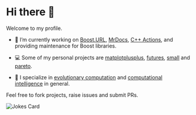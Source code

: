 # Hi there 👋

Welcome to my profile. 

- 🔭 I’m currently working on [Boost.URL](https://github.com/CPPAlliance/url), [MrDocs](https://github.com/cppalliance/mrdocs), [C++ Actions](https://github.com/alandefreitas/cpp-actions), and providing maintenance for Boost libraries.

- 💻️ Some of my personal projects are [matplotplusplus](https://github.com/alandefreitas/matplotplusplus), [futures](https://github.com/alandefreitas/futures), [small](https://github.com/alandefreitas/small) and [pareto](https://github.com/alandefreitas/pareto).

- 🦎 I specialize in [evolutionary computation](https://en.wikipedia.org/wiki/Evolutionary_computation) and [computational intelligence](https://en.wikipedia.org/wiki/Computational_intelligence) in general.

Feel free to fork projects, raise issues and submit PRs.

![Jokes Card](https://readme-jokes.vercel.app/api)

